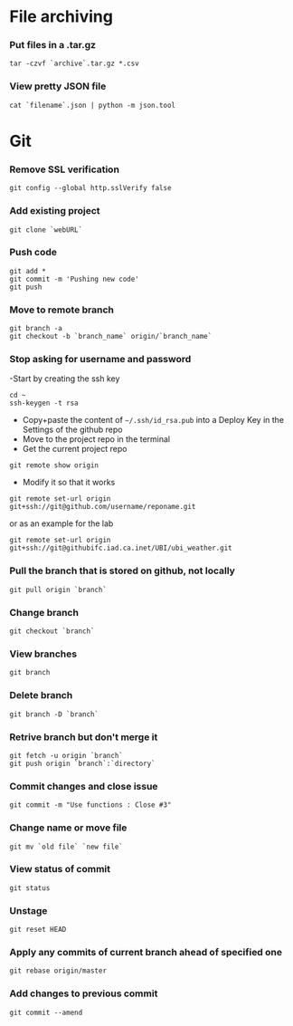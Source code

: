 # File archiving

### Put files in a .tar.gz
```
tar -czvf `archive`.tar.gz *.csv
```
### View pretty JSON file
```
cat `filename`.json | python -m json.tool
```

# Git

### Remove SSL verification
```
git config --global http.sslVerify false
```

### Add existing project 
```
git clone `webURL`
```

### Push code
```
git add *
git commit -m 'Pushing new code'
git push
```

### Move to remote branch
```
git branch -a
git checkout -b `branch_name` origin/`branch_name`
```

### Stop asking for username and password
-Start by creating the ssh key
```
cd ~
ssh-keygen -t rsa
```
- Copy+paste the content of `~/.ssh/id_rsa.pub` into a Deploy Key in the Settings of the github repo
- Move to the project repo in the terminal
- Get the current project repo
```
git remote show origin
```
- Modify it so that it works
```
git remote set-url origin git+ssh://git@github.com/username/reponame.git
```
or as an example for the lab
```
git remote set-url origin git+ssh://git@githubifc.iad.ca.inet/UBI/ubi_weather.git
```

### Pull the branch that is stored on github, not locally
```
git pull origin `branch`
```

### Change branch
```
git checkout `branch`
```

### View branches
```
git branch
```

### Delete branch
```
git branch -D `branch`
```

### Retrive branch but don't merge it
```
git fetch -u origin `branch`
git push origin `branch`:`directory`
```

### Commit changes and close issue
```
git commit -m "Use functions : Close #3"
```

### Change name or move file
```
git mv `old file` `new file`
```

### View status of commit
```
git status
```

### Unstage
```
git reset HEAD
```

### Apply any commits of current branch ahead of specified one
```
git rebase origin/master
```

### Add changes to previous commit
```
git commit --amend
```
